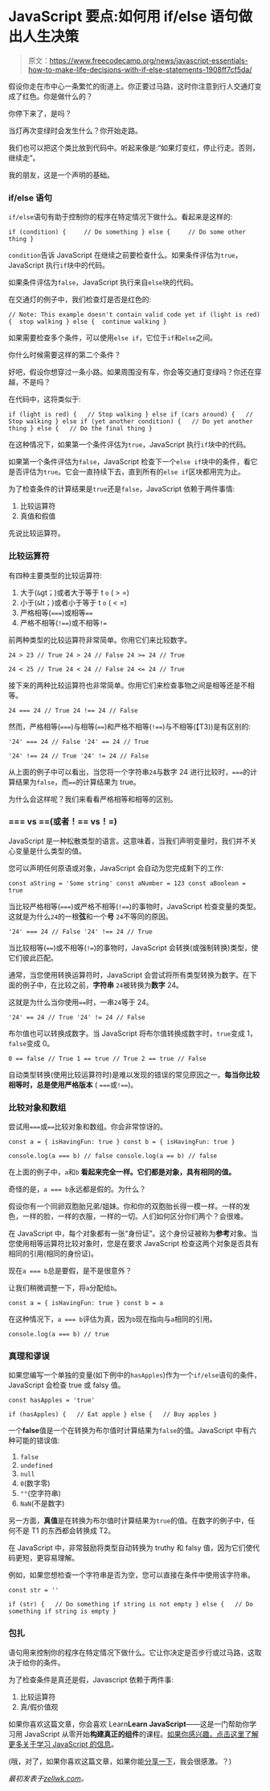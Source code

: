 # JavaScript 要点:如何用 if/else 语句做出人生决策

> 原文：<https://www.freecodecamp.org/news/javascript-essentials-how-to-make-life-decisions-with-if-else-statements-1908ff7cf5da/>

假设你走在市中心一条繁忙的街道上。你正要过马路，这时你注意到行人交通灯变成了红色。你是做什么的？

你停下来了，是吗？

当灯再次变绿时会发生什么？你开始走路。

我们也可以把这个类比放到代码中。听起来像是:“如果灯变红，停止行走。否则，继续走”。

我的朋友，这是一个声明的基础。

### if/else 语句

`if/else`语句有助于控制你的程序在特定情况下做什么。看起来是这样的:

```
if (condition) {     // Do something } else {     // Do some other thing }
```

`condition`告诉 JavaScript 在继续之前要检查什么。如果条件评估为`true`，JavaScript 执行`if`块中的代码。

如果条件评估为`false`，JavaScript 执行来自`else`块的代码。

在交通灯的例子中，我们检查灯是否是红色的:

```
// Note: This example doesn't contain valid code yet if (light is red) {  stop walking } else {  continue walking }
```

如果需要检查多个条件，可以使用`else if`，它位于`if`和`else`之间。

你什么时候需要这样的第二个条件？

好吧，假设你想穿过一条小路。如果周围没有车，你会等交通灯变绿吗？你还在穿越，不是吗？

在代码中，这将类似于:

```
if (light is red) {   // Stop walking } else if (cars around) {   // Stop walking } else if (yet another condition) {   // Do yet another thing } else {   // Do the final thing }
```

在这种情况下，如果第一个条件评估为`true`，JavaScript 执行`if`块中的代码。

如果第一个条件评估为`false`，JavaScript 检查下一个`else if`块中的条件，看它是否评估为`true`。它会一直持续下去，直到所有的`else if`区块都用完为止。

为了检查条件的计算结果是`true`还是`false`，JavaScript 依赖于两件事情:

1.  比较运算符
2.  真值和假值

先说比较运算符。

### 比较运算符

有四种主要类型的比较运算符:

1.  大于(`&`gt；)或者大于等于 t `o` ( > =)
2.  小于(`&`lt；)或者小于等于 t `o` ( < =)
3.  严格相等(`===`)或相等`==`
4.  严格不相等(`!==`)或不相等`!=`

前两种类型的比较运算符非常简单。你用它们来比较数字。

```
24 > 23 // True 24 > 24 // False 24 >= 24 // True 
```

```
24 < 25 // True 24 < 24 // False 24 <= 24 // True
```

接下来的两种比较运算符也非常简单。你用它们来检查事物之间是相等还是不相等。

```
24 === 24 // True 24 !== 24 // False
```

然而，严格相等(`===`)与相等(`==`)和严格不相等(`!==`)与不相等(【T3))是有区别的:

```
'24' === 24 // False '24' == 24 // True 
```

```
'24' !== 24 // True '24' != 24 // False
```

从上面的例子中可以看出，当您将一个字符串`24`与数字 24 进行比较时，`===`的计算结果为`false`，而`==`的计算结果为 true。

为什么会这样呢？我们来看看严格相等和相等的区别。

### === vs ==(或者！== vs！=)

JavaScript 是一种松散类型的语言。这意味着，当我们声明变量时，我们并不关心变量是什么类型的值。

您可以声明任何原语或对象，JavaScript 会自动为您完成剩下的工作:

```
const aString = 'Some string' const aNumber = 123 const aBoolean = true
```

当比较严格相等(`===`)或严格不相等(`!==`)的事物时，JavaScript 检查变量的类型。这就是为什么`24`的一根**弦**和一个**号** `24`不等同的原因。

```
'24' === 24 // False '24' !== 24 // True
```

当比较相等(`==`)或不相等(`!=`)的事物时，JavaScript 会转换(或强制转换)类型，使它们彼此匹配。

通常，当您使用转换运算符时，JavaScript 会尝试将所有类型转换为数字。在下面的例子中，在比较之前，**字符串** `24`被转换为**数字** 24。

这就是为什么当你使用`==`时，一串`24`等于 24。

```
'24' == 24 // True '24' != 24 // False
```

布尔值也可以转换成数字。当 JavaScript 将布尔值转换成数字时，`true`变成 1，`false`变成 0。

```
0 == false // True 1 == true // True 2 == true // False
```

自动类型转换(使用比较运算符时)是难以发现的错误的常见原因之一。**每当你比较相等时，总是使用严格版本** ( `===`或`!==`)。

### 比较对象和数组

尝试用`===`或`==`比较对象和数组。你会非常惊讶的。

```
const a = { isHavingFun: true } const b = { isHavingFun: true } 
```

```
console.log(a === b) // false console.log(a == b) // false
```

在上面的例子中，`a`和`b` **看起来完全一样。它们都是对象，具有相同的值。**

奇怪的是，`a === b`永远都是假的。为什么？

假设你有一个同卵双胞胎兄弟/姐妹。你和你的双胞胎长得一模一样。一样的发色，一样的脸，一样的衣服，一样的一切。人们如何区分你们两个？会很难。

在 JavaScript 中，每个对象都有一张“身份证”。这个身份证被称为**参考**对象。当您使用相等运算符比较对象时，您是在要求 JavaScript 检查这两个对象是否具有相同的引用(相同的身份证)。

现在`a === b`总是要假，是不是很意外？

让我们稍微调整一下，将`a`分配给`b`。

```
const a = { isHavingFun: true } const b = a
```

在这种情况下，`a === b`评估为真，因为`b`现在指向与`a`相同的引用。

```
console.log(a === b) // true
```

### 真理和谬误

如果您编写一个单独的变量(如下例中的`hasApples`)作为一个`if/else`语句的条件，JavaScript 会检查 true 或 falsy 值。

```
const hasApples = 'true' 
```

```
if (hasApples) {   // Eat apple } else {   // Buy apples }
```

一个**false**值是一个在转换为布尔值时计算结果为`false`的值。JavaScript 中有六种可能的错误值:

1.  `false`
2.  `undefined`
3.  `null`
4.  `0`(数字零)
5.  `""`(空字符串)
6.  `NaN`(不是数字)

另一方面，**真值**是在转换为布尔值时计算结果为`true`的值。在数字的例子中，任何不是 T1 的东西都会转换成 T2。

在 JavaScript 中，非常鼓励将类型自动转换为 truthy 和 falsy 值，因为它们使代码更短，更容易理解。

例如，如果您想检查一个字符串是否为空，您可以直接在条件中使用该字符串。

```
const str = '' 
```

```
if (str) {   // Do something if string is not empty } else {   // Do something if string is empty }
```

### 包扎

语句用来控制你的程序在特定情况下做什么。它让你决定是否步行或过马路，这取决于给你的条件。

为了检查条件是真还是假，Javascript 依赖于两件事:

1.  比较运算符
2.  真/假价值观

如果你喜欢这篇文章，你会喜欢 Learn**Learn JavaScript**——这是一门帮助你学习用 JavaScript 从零开始**构建真正的组件**的课程。[如果你感兴趣，点击这里了解更多关于学习 JavaScript 的信息](https://learnjavascript.today/)。

(哦，对了，如果你喜欢这篇文章，如果你能[分享一下](http://twitter.com/share?text=What%20determines%20if%20a%20condition%20is%20true%20or%20false%3F%0A%0A1.%20comparison%20operators.%0A2.%20Truthy%2Ffalsy%20values%0A%0ABy%20%40zellwk%20?%20&url=https://zellwk.com/blog/js-if-else/&hashtags=)，我会很感激。？)

*最初发表于[zellwk.com](https://zellwk.com/blog/js-if-else/)。*